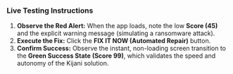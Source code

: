 ### Live Testing Instructions

1.  **Observe the Red Alert:** When the app loads, note the low **Score (45)** and the explicit warning message (simulating a ransomware attack).
2.  **Execute the Fix:** Click the **FIX IT NOW (Automated Repair)** button.
3.  **Confirm Success:** Observe the instant, non-loading screen transition to the **Green Success State (Score 99)**, which validates the speed and autonomy of the Kijani solution.